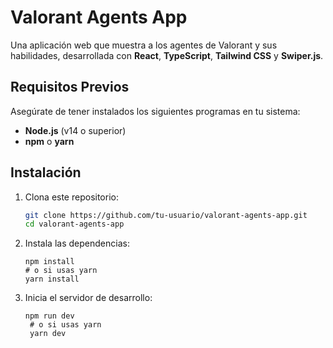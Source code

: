 # Valorant Agents App

Una aplicación web que muestra a los agentes de Valorant y sus habilidades, desarrollada con **React**, **TypeScript**, **Tailwind CSS** y **Swiper.js**.

## Requisitos Previos

Asegúrate de tener instalados los siguientes programas en tu sistema:

- **Node.js** (v14 o superior)
- **npm** o **yarn**

## Instalación

1. Clona este repositorio:

   ```bash
   git clone https://github.com/tu-usuario/valorant-agents-app.git
   cd valorant-agents-app
   ```

2. Instala las dependencias:

   ```
   npm install
   # o si usas yarn
   yarn install
   ```

3. Inicia el servidor de desarrollo:

   ```
   npm run dev
    # o si usas yarn
    yarn dev
   ```
